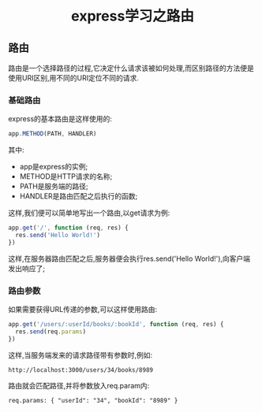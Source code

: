 # <center>express学习之路由</center>

## 路由
路由是一个选择路径的过程,它决定什么请求该被如何处理,而区别路径的方法便是使用URI区别,用不同的URI定位不同的请求.
### 基础路由
express的基本路由是这样使用的:
``` js
app.METHOD(PATH, HANDLER)
```
其中:
* app是express的实例;
* METHOD是HTTP请求的名称;
* PATH是服务端的路径;
* HANDLER是路由匹配之后执行的函数;

这样,我们便可以简单地写出一个路由,以get请求为例:

``` js
app.get('/', function (req, res) {
  res.send('Hello World!')
})
```
这样,在服务器路由匹配之后,服务器便会执行res.send('Hello World!'),向客户端发出响应了;


### 路由参数

如果需要获得URL传递的参数,可以这样使用路由:
``` js
app.get('/users/:userId/books/:bookId', function (req, res) {
  res.send(req.params)
})
```
这样,当服务端发来的请求路径带有参数时,例如:
```
http://localhost:3000/users/34/books/8989
```
路由就会匹配路径,并将参数放入req.param内:
```
req.params: { "userId": "34", "bookId": "8989" }
```
